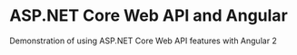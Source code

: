# ASP.NET Core Web API and Angular

Demonstration of using ASP.NET Core Web API features with Angular 2
